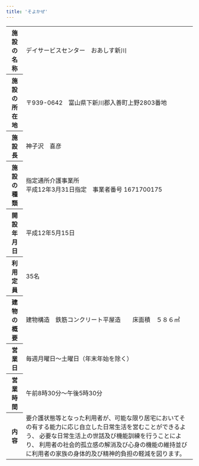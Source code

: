```yaml
---
title: 'そよかぜ'
---
```


<table>
    <tr>
        <th class="text-right w-1/6">施設の名称</th>
        <td>デイサービスセンター　おあしす新川</td>
    </tr>
    <tr>
        <th class="text-right">施設の所在地</th>
        <td>〒939-0642　富山県下新川郡入善町上野2803番地</td>
    </tr>
    <tr>
        <th class="text-right">施設長</th>
        <td>神子沢　喜彦</td>
    </tr>
    <tr>
        <th class="text-right">施設の種類</th>
        <td>
            指定通所介護事業所<br/>
            平成12年3月31日指定　事業者番号 1671700175
        </td>
    </tr>
    <tr>
        <th class="text-right">開設年月日</th>
        <td>
            平成12年5月15日
        </td>
    </tr>
    <tr>
        <th class="text-right">利用定員</th>
        <td>35名</td>
    </tr>
    <tr>
        <th class="text-right">建物の概要</th>
        <td>	
            建物構造　鉄筋コンクリート平屋造　　床面積　５８６㎡
        </td>
    </tr>
    <tr>
        <th class="text-right">営業日</th>
        <td>毎週月曜日～土曜日（年末年始を除く）</td>
    </tr>
    <tr>
        <th class="text-right">営業時間</th>
        <td>午前8時30分～午後5時30分</td>
    </tr>
    <tr>
        <th class="text-right">内容</th>
        <td>
            要介護状態等となった利用者が、可能な限り居宅においてその有する能力に応じ自立した日常生活を営むことができるよう、 必要な日常生活上の世話及び機能訓練を行うことにより、 利用者の社会的孤立感の解消及び心身の機能の維持並びに利用者の家族の身体的及び精神的負担の軽減を図ります。
        </td>
    </tr>
</table>
